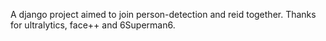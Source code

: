 A django project aimed to join person-detection and reid together. Thanks for ultralytics, face++ and 6Superman6.
